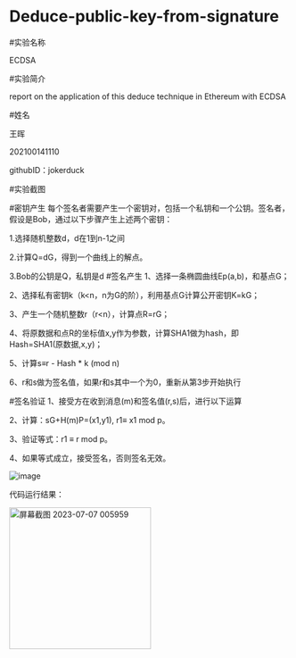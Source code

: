# Deduce-public-key-from-signature

#实验名称

ECDSA

#实验简介

report on the application of this deduce technique in Ethereum with ECDSA

#姓名

王晖

202100141110

githubID：jokerduck

#实验截图


#密钥产生
每个签名者需要产生一个密钥对，包括一个私钥和一个公钥。签名者，假设是Bob，通过以下步骤产生上述两个密钥：

1.选择随机整数d，d在1到n-1之间

2.计算Q=dG，得到一个曲线上的解点。


3.Bob的公钥是Q，私钥是d
#签名产生
1、选择一条椭圆曲线Ep(a,b)，和基点G；

2、选择私有密钥k（k<n，n为G的阶），利用基点G计算公开密钥K=kG；

3、产生一个随机整数r（r<n），计算点R=rG；

4、将原数据和点R的坐标值x,y作为参数，计算SHA1做为hash，即Hash=SHA1(原数据,x,y)；

5、计算s≡r - Hash * k (mod n)

6、r和s做为签名值，如果r和s其中一个为0，重新从第3步开始执行


#签名验证
1、接受方在收到消息(m)和签名值(r,s)后，进行以下运算

2、计算：sG+H(m)P=(x1,y1), r1≡ x1 mod p。

3、验证等式：r1 ≡ r mod p。

4、如果等式成立，接受签名，否则签名无效。

![image](https://user-images.githubusercontent.com/75195549/181193670-593fd30b-66fa-4338-bba2-856781fe89af.png)


代码运行结果：

<img width="254" alt="屏幕截图 2023-07-07 005959" src="https://github.com/jokerduck/Deduce-public-key-from-signature/assets/130890730/66f694ba-c8f7-40dd-a390-15b4776c12dc">
